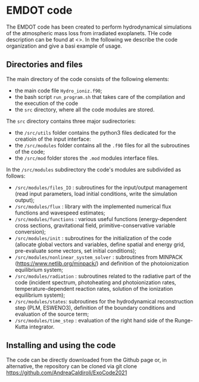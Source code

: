 # EMDOT code

The EMDOT code has been created to perform hydrodynamical simulations of the atmospheric mass loss from irradiated exoplanets. THe code description can be found at  <<insert citation>>. In the following we describe the code organization and give a basi example of usage.

## Directories and files

The main directory of the code consists of the following elements:
* the main code file `Hydro_ioniz.f90`;
* the bash script `run_program.sh` that takes care of the compilation and the execution of the code
* the `src` directory, where all the code modules are stored.

The `src` directory contains three major sudirectories:
* the `/src/utils` folder contains the python3 files dedicated for the creatioin of the input interface:
* the `/src/modules` folder contains all the `.f90` files for all the subroutines of the code;
* the `/src/mod` folder stores the `.mod` modules interface files.

In the `/src/modules` subdirectory the code's modules are subdivided as follows:
* `/src/modules/files_IO` : subroutines for the input/output management (read input parameters, load initial conditions, write the simulation output);
* `/src/modules/flux` : library with the implemented numerical flux functions and wavespeed estimates;
* `/src/modules/functions` : various useful functions (energy-dependent cross sections, gravitational field, primitive-conservative variable conversion);
* `/src/modules/init` : subroutines for the initialization of the code (allocate global vectors and variables, define spatial and energy grid, pre-evaluate some vectors, set initial conditions);
* `/src/modules/nonlinear_system_solver` : subroutines from MINPACK (https://www.netlib.org/minpack/) and definition of the photoionization equilibrium system;
* `/src/modules/radiation` : subroutines related to the radiative part of the code (incident spectrum, photoheating and photoionization rates, temperature-dependent reaction rates, solution of the ionization equilibrium system);
* `/src/modules/states`: subroutines for the hydrodynamical reconstruction step (PLM, ESWENO3), definition of the boundary conditions and evaluation of the source term;
* `/src/modules/time_step` : evaluation of the right hand side of the Runge-Kutta integrator.


##  Installing and using the code

The code can be directly downloaded from the Github page or, in alternative, the repository can be cloned via 
    git clone https://github.com/AndreaCaldiroli/ExoCode2021

